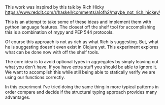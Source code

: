 This work was inspired by this talk by Rich Hicky
https://www.reddit.com/r/haskell/comments/a1ofh2/maybe_not_rich_hickey/

This is an attempt to take some of these ideas and implement them with python
language features. The closest off the shelf tool for accomplishing this is a
combination of mypy and PEP 544 protocols.

Of course this approach is not as rich as what Rich is suggesting. But, what
he is suggesting doesn't even exist in Clojure yet. This experiment explores
what can be done now with off the shelf tools.

The core idea is to avoid optional types in aggregates by simply leaving out
what you don't have. If you have extra stuff you should be able to ignore it.
We want to accomplish this while still being able to statically verify we are
using our functions correctly.

In this experiment I've tried doing the same thing in more typical patterns in
order compare and decide if the structural typing approach provides many
advantages.